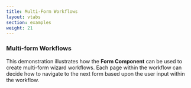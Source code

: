```yaml
---
title: Multi-Form Workflows
layout: vtabs
section: examples
weight: 21
---
```

### Multi-form Workflows
This demonstration illustrates how the **Form Component** can be used to create multi-form wizard
workflows. Each page within the workflow can decide how to navigate to the next form based upon the
user input within the workflow.

<div class="well">
<div id="workflow"></div>
<script type="text/javascript">
var workflow = new FormioWizard(document.getElementById('workflow'));
workflow.form = {
  components: [
    {
      type: 'panel',
      key: 'page1',
      label: 'A',
      nextPage: {
        "if": [
          {"var": "data.a"},
          {"var": "data.a"},
          {"var": "page"}
        ]
      },
      components: [
        {
          type: 'form',
          key: 'a',
          src: 'https://examples.form.io/a',
          submitOnNext: true
        }
      ]
    },
    {
      type: 'panel',
      key: 'page2',
      label: 'B',
      nextPage: {"var": "data.b"},
      components: [
        {
          type: 'form',
          key: 'b',
          src: 'https://examples.form.io/b',
          submitOnNext: true
        }
      ]
    },
    {
      type: 'panel',
      key: 'page3',
      label: 'C',
      nextPage: {"var": "data.c"},
      components: [
        {
          type: 'form',
          key: 'c',
          src: 'https://examples.form.io/c',
          submitOnNext: true
        }
      ]
    },
    {
      type: 'panel',
      key: 'page3',
      label: 'D',
      nextPage: {"var": "data.d"},
      components: [
        {
          type: 'form',
          key: 'd',
          src: 'https://examples.form.io/d',
          submitOnNext: true
        }
      ]
    },
    {
      type: 'panel',
      key: 'page3',
      label: 'E',
      nextPage: {"var": "data.e"},
      components: [
        {
          type: 'form',
          key: 'e',
          src: 'https://examples.form.io/e',
          submitOnNext: true
        }
      ]
    },
    {
      type: 'button',
      action: 'submit',
      theme: 'primary',
      label: 'Submit'
    }
  ]
};
workflow.on('submit', function(submission) {
  console.log(submission);
});
</script>
</div>

